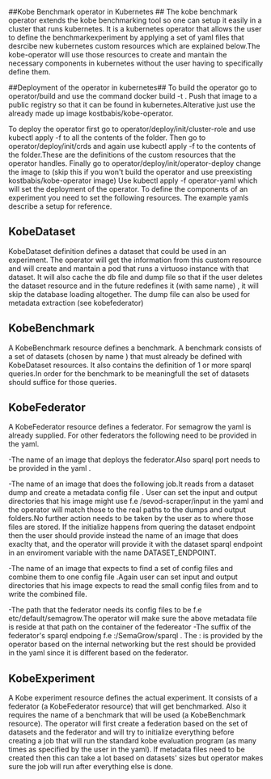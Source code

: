##Kobe Benchmark operator in Kubernetes ##
The kobe benchmark operator extends the kobe benchmarking tool so one can setup it easily 
in a cluster that runs kubernetes.
It is a kubernetes operator that allows the user to define the benchmarkexperiment by applying a set of yaml files 
that desrcibe new kubernetes custom resources which are explained below.The kobe-operator will use those resources to create 
and mantain the necessary components in kubernetes without the user having to specifically define them.

##Deployment of the operator in kubernetes## 
To build the operator go to operator/build and use the command docker build -t <operator-image-name> . Push that image to a public registry so that 
it can be found in kubernetes.Alterative just use the already made up image kostbabis/kobe-operator.

To deploy the operator first go to operator/deploy/init/cluster-role and use kubectl apply -f  to all the contents of the folder.
Then go to operator/deploy/init/crds and again use kubectl apply -f to the contents of the folder.These are the definitions of the custom resources that 
the operator handles.
Finally go to operator/deploy/init/operator-deploy change the image to <operator-image-name> (skip this if you won't build the operator and use preexisting
kostbabis/kobe-operator image) 
Use kubectl apply -f operator-yaml which will set the deployment of the operator.
To define the components of an experiment you need to set the following resources. The example yamls describe a setup for reference.


## KobeDataset ##
KobeDataset definition defines a dataset that could be used in an experiment.
The operator will get the information from this custom resource and will create and mantain a pod that runs
a virtuoso instance with that dataset. It will also cache the db file and dump file so that if the user
deletes the dataset resource and in the future redefines it (with same name) , it will skip the database loading altogether. 
The dump file can also be used for metadata extraction (see kobefederator)


## KobeBenchmark ## 
A KobeBenchmark resource defines a benchmark. A benchmark consists of a set of datasets (chosen by name ) 
that must already be defined with KobeDataset resources. It also contains the definition of 1 or more sparql queries.In order for
the benchmark to be meaningfull the set of datasets should suffice for those queries.


## KobeFederator ##
A KobeFederator resource defines a federator. For semagrow the yaml is already supplied.
For other federators the following need to be provided in the yaml.

-The name of an image that deploys the federator.Also sparql port needs to be provided in the yaml .

-The name of an image that does the following job.It reads from a dataset dump and create a metadata config file .
User can set the input and output directories that his image might use f.e /sevod-scraper/input in the yaml and the operator will match those
to the real paths to the dumps and output folders.No further action needs to be taken by the user as to where those files are stored.
If the initialize happens from quering the dataset endpoint then the user should provide instead the name of
an image that does exaclty that, and the operator will provide it with the dataset sparql endpoint in an enviroment variable with the name DATASET_ENDPOINT.

-The name of an image that expects to find a set of config files and combine them to one config file .Again user can set input and output directories that
his image expects to read the small config files from and to write the combined file.

-The path that the federator needs its config files to be f.e etc/default/semagrow.The operator will make sure the above metadata file is reside at that path on the container
of the federeator
-The suffix of the federator's sparql endpoing f.e <endpoint>:<port>/SemaGrow/sparql .
The <endpoint>:<port> is provided by the operator based on the internal networking but the rest should be provided in the yaml since it is different based on the federator.

## KobeExperiment ##
A Kobe experiment resource defines the actual experiment. It consists of a federator (a KobeFederator resource) that will get benchmarked.
Also it requires the name of a benchmark that will be used (a KobeBenchmark resource).
The operator will first create a federation based on the set of datasets and the federator and will try to initialize everything
before creating a job that will run the standard kobe evaluation program (as many times as specified by the user in the yaml). If metadata files need to be created then this can take 
a lot based on datasets' sizes but operator makes sure the job will run after everything else is done.



     

